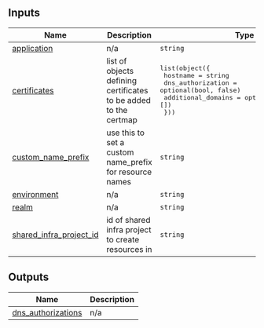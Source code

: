 <!-- BEGIN_TF_DOCS -->


## Inputs

| Name | Description | Type | Default | Required |
|------|-------------|------|---------|:--------:|
| <a name="input_application"></a> [application](#input\_application) | n/a | `string` | n/a | yes |
| <a name="input_certificates"></a> [certificates](#input\_certificates) | list of objects defining certificates to be added to the certmap | <pre>list(object({<br/>    hostname           = string<br/>    dns_authorization  = optional(bool, false)<br/>    additional_domains = optional(list(string), [])<br/>  }))</pre> | `[]` | no |
| <a name="input_custom_name_prefix"></a> [custom\_name\_prefix](#input\_custom\_name\_prefix) | use this to set a custom name\_prefix for resource names | `string` | `""` | no |
| <a name="input_environment"></a> [environment](#input\_environment) | n/a | `string` | n/a | yes |
| <a name="input_realm"></a> [realm](#input\_realm) | n/a | `string` | n/a | yes |
| <a name="input_shared_infra_project_id"></a> [shared\_infra\_project\_id](#input\_shared\_infra\_project\_id) | id of shared infra project to create resources in | `string` | n/a | yes |

## Outputs

| Name | Description |
|------|-------------|
| <a name="output_dns_authorizations"></a> [dns\_authorizations](#output\_dns\_authorizations) | n/a |
<!-- END_TF_DOCS -->
